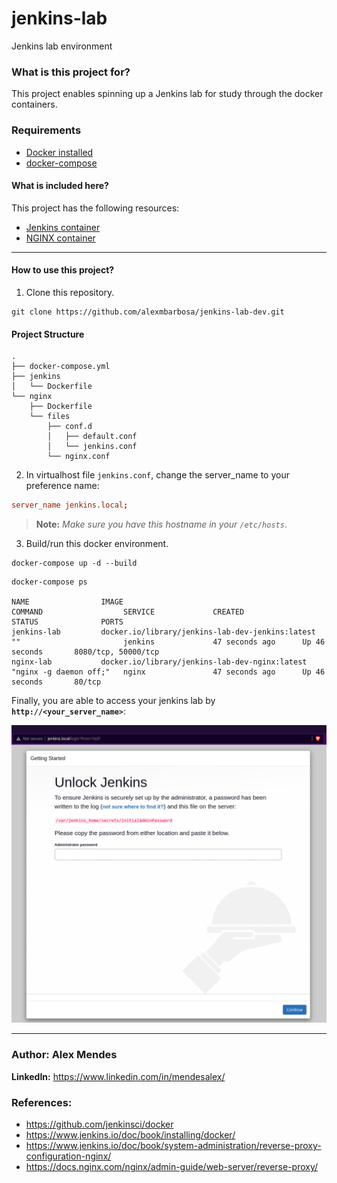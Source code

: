 # jenkins-lab

Jenkins lab environment

### **What is this project for?**

This project enables spinning up a Jenkins lab for study through the docker containers.

### Requirements

- [Docker installed](https://docs.docker.com/engine/install/)
- [docker-compose](https://docs.docker.com.zh.xy2401.com/v17.12/compose/install/)

#### **What is included here?**

This project has the following resources:

- [Jenkins container](https://www.jenkins.io/doc/book/installing/docker/)
- [NGINX container](https://docs.nginx.com/nginx/admin-guide/installing-nginx/installing-nginx-docker/)

---
#### **How to use this project?**

1. Clone this repository.

```shell
git clone https://github.com/alexmbarbosa/jenkins-lab-dev.git
```

#### **Project Structure**

```shell
.
├── docker-compose.yml
├── jenkins
│   └── Dockerfile
└── nginx
    ├── Dockerfile
    └── files
        ├── conf.d
        │   ├── default.conf
        │   └── jenkins.conf
        └── nginx.conf
```

2. In virtualhost file `jenkins.conf`, change the server_name to your preference name:

```conf
server_name jenkins.local;
```

> **Note:** *Make sure you have this hostname in your `/etc/hosts`*.

3. Build/run this docker environment.

```shell
docker-compose up -d --build
```

```shell
docker-compose ps

NAME                IMAGE                                              COMMAND                  SERVICE             CREATED             STATUS              PORTS
jenkins-lab         docker.io/library/jenkins-lab-dev-jenkins:latest   ""                       jenkins             47 seconds ago      Up 46 seconds       8080/tcp, 50000/tcp
nginx-lab           docker.io/library/jenkins-lab-dev-nginx:latest     "nginx -g daemon off;"   nginx               47 seconds ago      Up 46 seconds       80/tcp
```

Finally, you are able to access your jenkins lab by **`http://<your_server_name>`**:

![Jenkins Lab](./img/jenkins.png "jenkins-lab")

___

### **Author:** Alex Mendes

**LinkedIn:** https://www.linkedin.com/in/mendesalex/

### **References:**

- https://github.com/jenkinsci/docker
- https://www.jenkins.io/doc/book/installing/docker/
- https://www.jenkins.io/doc/book/system-administration/reverse-proxy-configuration-nginx/
- https://docs.nginx.com/nginx/admin-guide/web-server/reverse-proxy/